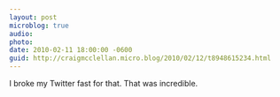 ```yaml
---
layout: post
microblog: true
audio: 
photo: 
date: 2010-02-11 18:00:00 -0600
guid: http://craigmcclellan.micro.blog/2010/02/12/t8948615234.html
---
```

I broke my Twitter fast for that. That was incredible.
